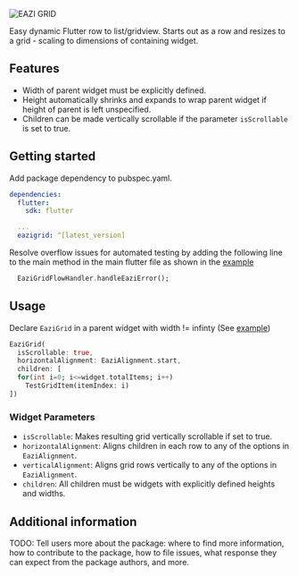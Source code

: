 
![EAZI GRID](https://user-images.githubusercontent.com/37802577/186935121-319f3f03-c356-4a95-8a54-1e2f2768f410.png)

Easy dynamic Flutter row to list/gridview. Starts out as a row and resizes to a grid - scaling to
dimensions of containing widget.

## Features

- Width of parent widget must be explicitly defined. 
- Height automatically shrinks and expands to wrap parent widget if height of parent is left unspecified.
- Children can be made vertically scrollable if the parameter `isScrollable` is set to true.

## Getting started

Add package dependency to pubspec.yaml.
```yaml
dependencies:
  flutter:
    sdk: flutter

  ...
  eazigrid: ^[latest_version]
  ```
 
Resolve overflow issues for automated testing by adding the following line to the main method in the main flutter file as shown in the [example](https://github.com/Algure/eazigrid/blob/8b2cab3258a0a1fd33dcea268e47bb8b94b057ea/example/lib/main.dart#L6)
```dart
  EaziGridFlowHandler.handleEaziError();
```
## Usage


Declare `EaziGrid` in a parent widget with width != infinty (See [example](https://github.com/Algure/eazigrid/blob/8b2cab3258a0a1fd33dcea268e47bb8b94b057ea/example/lib/main.dart#L48))

```dart
EaziGrid(
  isScrollable: true,
  horizontalAlignment: EaziAlignment.start,
  children: [
  for(int i=0; i<=widget.totalItems; i++)
    TestGridItem(itemIndex: i)
])
```
### Widget Parameters
- `isScrollable`: Makes resulting grid vertically scrollable if set to true.
- `horizontalAlignment`: Aligns children in each row to any of the options in `EaziAlignment`.
- `verticalAlignment`: Aligns grid rows vertically to any of the options in  `EaziAlignment`.
- `children`: All children must be widgets with explicitly defined heights and widths.

## Additional information

TODO: Tell users more about the package: where to find more information, how to 
contribute to the package, how to file issues, what response they can expect 
from the package authors, and more.
